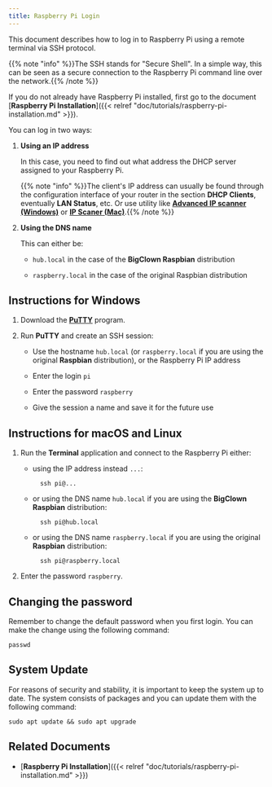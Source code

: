 ```yaml
---
title: Raspberry Pi Login
---
```


This document describes how to log in to Raspberry Pi using a remote terminal via SSH protocol.

{{% note "info" %}}The SSH stands for "Secure Shell". In a simple way, this can be seen as a secure connection to the Raspberry Pi command line over the network.{{% /note %}}

If you do not already have Raspberry Pi installed, first go to the document [**Raspberry Pi Installation**]({{< relref "doc/tutorials/raspberry-pi-installation.md" >}}).

You can log in two ways:

1. **Using an IP address**

    In this case, you need to find out what address the DHCP server assigned to your Raspberry Pi.

    {{% note "info" %}}The client's IP address can usually be found through the configuration interface of your router in the section **DHCP Clients**, eventually **LAN Status**, etc. Or use utility like [**Advanced IP scanner (Windows)**](http://www.advanced-ip-scanner.com/) or [**IP Scaner (Mac)**](https://itunes.apple.com/us/app/ip-scanner/id404167149?mt=12).{{% /note %}}

2. **Using the DNS name**

    This can either be:

    * `hub.local` in the case of the **BigClown Raspbian** distribution

    * `raspberry.local` in the case of the original Raspbian distribution

## Instructions for Windows

1. Download the [**PuTTY**](http://www.chiark.greenend.org.uk/~sgtatham/putty/download.html) program.

2. Run **PuTTY** and create an SSH session:

    * Use the hostname `hub.local` (or `raspberry.local` if you are using the original **Raspbian** distribution), or the Raspberry Pi IP address

    * Enter the login `pi`

    * Enter the password `raspberry`

    * Give the session a name and save it for the future use

## Instructions for macOS and Linux

1. Run the **Terminal** application and connect to the Raspberry Pi either:

    * using the IP address instead `...`:

            ssh pi@...

    * or using the DNS name `hub.local` if you are using the **BigClown Raspbian** distribution:

            ssh pi@hub.local

    * or using the DNS name `raspberry.local` if you are using the original **Raspbian** distribution:

            ssh pi@raspberry.local

2. Enter the password `raspberry`.

## Changing the password

Remember to change the default password when you first login. You can make the change using the following command:

    passwd

## System Update

For reasons of security and stability, it is important to keep the system up to date. The system consists of packages and you can update them with the following command:

    sudo apt update && sudo apt upgrade

## Related Documents

* [**Raspberry Pi Installation**]({{< relref "doc/tutorials/raspberry-pi-installation.md" >}})
